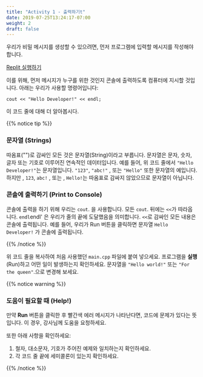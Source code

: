 ```yaml
---
title: "Activity 1 - 출력하기t"
date: 2019-07-25T13:24:17-07:00
weight: 2
draft: false
---
```


우리가 비밀 메시지를 생성할 수 있으려면, 먼저 프로그램에 입력할 메시지를 작성해야 합니다.

<a class="my-2 mx-4 btn btn-info" href="https://replit.com/@nuevofoundation/activity-1-english" target="_blank">Replit 실행하기</a>

이를 위해, 먼저 메시지가 누구를 위한 것인지 콘솔에 출력하도록 컴퓨터에 지시할 것입니다. 아래는 우리가 사용할 명령어입니다:

```
cout << "Hello Developer!" << endl;
```

이 코드 줄에 대해 더 알아봅시다.

{{% notice tip %}}

### 문자열 (Strings)

따옴표("")로 감싸인 모든 것은 문자열(String)이라고 부릅니다. 문자열은 문자, 숫자, 글자 또는 기호로 이루어진 연속적인 데이터입니다.
예를 들어, 위 코드 줄에서 `"Hello Developer!"`는 문자열입니다. `"123"`, `"abc!"` , 또는 `"Hello"` 또한 문자열의 예입니다. 하지만 , `123`, `abc!` , 또는 , `Hello!`는 따옴표로 감싸지 않았으므로 문자열이 아닙니다. 

### 콘솔에 출력하기 (Print to Console)

콘솔에 출력을 하기 위해 우리는 `cout`. 을 사용합니다. 모든 `cout`. 뒤에는 `<<`가 따라옵니다. `endl`endl' 은 우리가 줄의 끝에 도달했음을 의미합니다.
`<<`로 감싸인 모든 내용은 콘솔에 출력됩니다. 예를 들어, 우리가 Run 버튼을 클릭하면 문자열 `Hello Developer!` 가 콘솔에 출력됩니다.

{{% /notice %}}

 위 코드 줄을 복사하여 처음 사용했던 `main.cpp`  파일에 붙여 넣으세요.
프로그램을 **실행**(Run)하고 어떤 일이 발생하는지 확인하세요.
문자열을 `"Hello world!"`  또는 `"For the queen"`.으로 변경해 보세요.


{{% notice warning %}}

### 도움이 필요할 때 (Help!)

만약 **Run** 버튼을 클릭한 후 빨간색 에러 메시지가 나타난다면, 코드에 문제가 있다는 뜻입니다. 이 경우, 강사님께 도움을 요청하세요.

또한 아래 사항을 확인하세요:
1.	철자, 대소문자, 기호가 주어진 예제와 일치하는지 확인하세요.
2.	각 코드 줄 끝에 세미콜론이 있는지 확인하세요.


{{% /notice %}}
